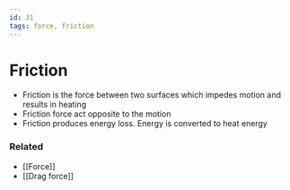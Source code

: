 ```yaml
---
id: 31
tags: force, friction
---
```

# Friction
- Friction is the force between two surfaces which impedes motion and results in heating
- Friction force act opposite to the motion
- Friction produces energy loss. Energy is converted to heat energy
### Related
- [[Force]]
- [[Drag force]]